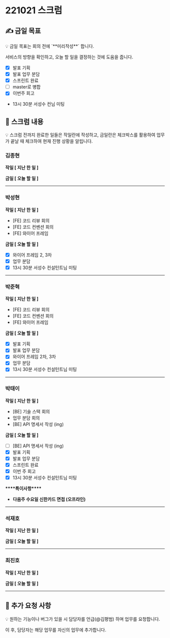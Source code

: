 # 221021 스크럼

## ✍ 금일 목표

<aside>
💡 금일 목표는 회의 전에 `**미리작성**` 합니다.

서비스의 방향을 확인하고, 오늘 할 일을 결정하는 것에 도움을 줍니다.

</aside>

- [x] 발표 기획
- [x] 발표 업무 분담
- [x] 스프린트 완료
- [ ] master로 병합
- [x] 이번주 회고
- 13시 30분 서성수 컨님 미팅

## 📑 스크럼 내용

<aside>
💡 스크럼 전까지 완료한 일들은 작일란에 작성하고, 
금일란은 체크박스를 활용하여 업무가 끝날 때 체크하여 현재 진행 상황을 알립니다.

</aside>

### 김종현

**작일 [ 지난 한 일 ]**

**금일 [ 오늘 할 일 ]**

---

### 박성현

**작일 [ 지난 한 일 ]**

- [FE] 코드 리뷰 회의
- [FE] 코드 컨벤션 회의
- [FE] 와이어 프레임

**금일 [ 오늘 할 일 ]**

- [x]  와이어 프레임 2, 3차
- [x]  업무 분담
- [x]  13시 30분 서성수 컨설턴트님 미팅

---

### 박준혁

**작일 [ 지난 한 일 ]**

- [FE] 코드 리뷰 회의
- [FE] 코드 컨벤션 회의
- [FE] 와이어 프레임

**금일 [ 오늘 할 일 ]**

- [x] 발표 기획
- [x] 발표 업무 분담
- [x] 와이어 프레임 2차, 3차
- [x] 업무 분담
- [x] 13시 30분 서성수 컨설턴트님 미팅

---

### 박태이

**작일 [ 지난 한 일 ]**

- [BE] 기술 스택 회의
- 업무 분담 회의
- [BE] API 명세서 작성 (ing)

**금일 [ 오늘 할 일 ]**

- [ ] [BE] API 명세서 작성 (ing)
- [x] 발표 기획
- [x] 발표 업무 분담
- [x] 스프린트 완료
- [x] 이번 주 회고
- [x] 13시 30분 서성수 컨설턴트님 미팅

********\*\*\*\*********특이사항********\*\*\*\*********

- **다음주 수요일 신한카드 면접 (오프라인)**

---

### 석재호

**작일 [ 지난 한 일 ]**

**금일 [ 오늘 할 일 ]**

---

### 최진호

**작일 [ 지난 한 일 ]**

**금일 [ 오늘 할 일 ]**

---

## 📢 추가 요청 사항

<aside>
💡 원하는 기능이나 버그가 있을 시 담당자를 언급(@김평범) 하며 업무를 요청합니다.

이 후, 담당자는 해당 업무를 자신의 업무에 추가합니다.

</aside>
